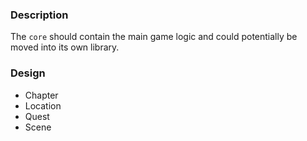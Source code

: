 ### Description

The `core` should contain the main game logic and could potentially be moved into its own library.

### Design

* Chapter
* Location
* Quest
* Scene
